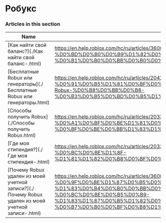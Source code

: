 # Робукс  
### Articles in this section
Name|URL
-|-
[Как найти свой  баланс?](./Как найти свой  баланс-.html) |https://en.help.roblox.com/hc/ru/articles/360029481932-%D0%9A%D0%B0%D0%BA-%D0%BD%D0%B0%D0%B9%D1%82%D0%B8-%D1%81%D0%B2%D0%BE%D0%B9-%D0%B1%D0%B0%D0%BB%D0%B0%D0%BD%D1%81-
[Бесплатные Robux или генераторы](./Бесплатные Robux или генераторы.html) |https://en.help.roblox.com/hc/ru/articles/204262550-%D0%91%D0%B5%D1%81%D0%BF%D0%BB%D0%B0%D1%82%D0%BD%D1%8B%D0%B5-Robux-%D0%B8%D0%BB%D0%B8-%D0%B3%D0%B5%D0%BD%D0%B5%D1%80%D0%B0%D1%82%D0%BE%D1%80%D1%8B
[Способы получить  Robux](./Способы получить  Robux.html) |https://en.help.roblox.com/hc/ru/articles/203313200-%D0%A1%D0%BF%D0%BE%D1%81%D0%BE%D0%B1%D1%8B-%D0%BF%D0%BE%D0%BB%D1%83%D1%87%D0%B8%D1%82%D1%8C-Robux
[Где моя стипендия?](./Где моя стипендия-.html) |https://en.help.roblox.com/hc/ru/articles/203313160-%D0%93%D0%B4%D0%B5-%D0%BC%D0%BE%D1%8F-%D1%81%D1%82%D0%B8%D0%BF%D0%B5%D0%BD%D0%B4%D0%B8%D1%8F-
[Почему Robux удален из моей учетной записи?](./Почему Robux удален из моей учетной записи-.html) |https://en.help.roblox.com/hc/ru/articles/360036483772-%D0%9F%D0%BE%D1%87%D0%B5%D0%BC%D1%83-Robux-%D1%83%D0%B4%D0%B0%D0%BB%D0%B5%D0%BD-%D0%B8%D0%B7-%D0%BC%D0%BE%D0%B5%D0%B9-%D1%83%D1%87%D0%B5%D1%82%D0%BD%D0%BE%D0%B9-%D0%B7%D0%B0%D0%BF%D0%B8%D1%81%D0%B8-